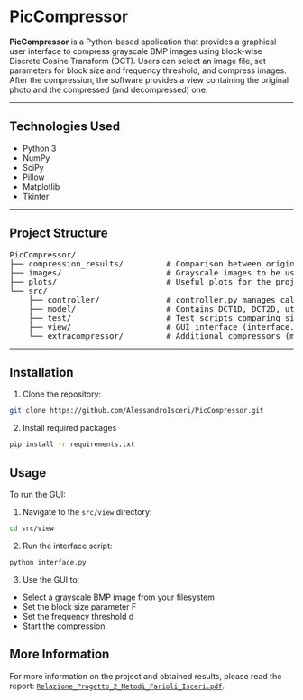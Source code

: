 # PicCompressor

**PicCompressor** is a Python-based application that provides a graphical user interface to compress grayscale BMP images using block-wise Discrete Cosine Transform (DCT). Users can select an image file, set parameters for block size and frequency threshold, and compress images. After the compression, the software provides a view containing the original photo and the compressed (and decompressed) one. 

---

## Technologies Used

- Python 3  
- NumPy  
- SciPy  
- Pillow  
- Matplotlib  
- Tkinter

---

## Project Structure

<pre>
PicCompressor/
├── compression_results/         # Comparison between original pics and compressed/decompressed ones.
├── images/                      # Grayscale images to be used as input
├── plots/                       # Useful plots for the project report
└── src/
    ├── controller/              # controller.py manages calls from the view and calls model functions
    ├── model/                   # Contains DCT1D, DCT2D, utils, and compression logic
    ├── test/                    # Test scripts comparing single process vs multiprocess performance
    ├── view/                    # GUI interface (interface.py)
    └── extracompressor/         # Additional compressors (multiprocess and custom DCT-based), not connected to the GUI
</pre>

---

## Installation 

1. Clone the repository:

```bash
git clone https://github.com/AlessandroIsceri/PicCompressor.git
```

2. Install required packages

```bash
pip install -r requirements.txt
```

## Usage

To run the GUI:

1. Navigate to the `src/view` directory:

```bash
cd src/view
```

2. Run the interface script:

```bash
python interface.py
```

3. Use the GUI to:

* Select a grayscale BMP image from your filesystem
* Set the block size parameter F
* Set the frequency threshold d
* Start the compression

## More Information
For more information on the project and obtained results, please read the report: [`Relazione_Progetto_2_Metodi_Farioli_Isceri.pdf`](https://github.com/AlessandroIsceri/PicCompressor/blob/master/Relazione_Progetto_2_Metodi_Farioli_Isceri.pdf).